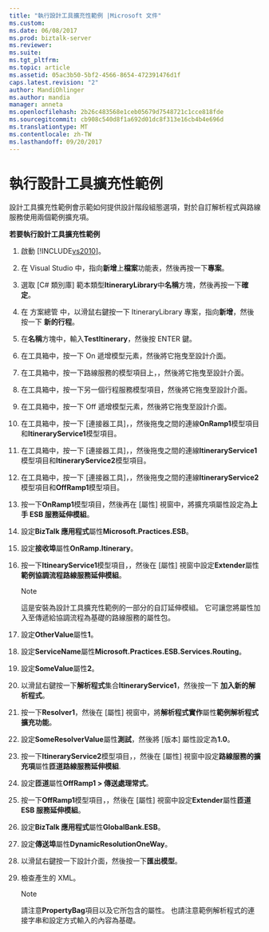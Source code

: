 ```yaml
---
title: "執行設計工具擴充性範例 |Microsoft 文件"
ms.custom: 
ms.date: 06/08/2017
ms.prod: biztalk-server
ms.reviewer: 
ms.suite: 
ms.tgt_pltfrm: 
ms.topic: article
ms.assetid: 05ac3b50-5bf2-4566-8654-472391476d1f
caps.latest.revision: "2"
author: MandiOhlinger
ms.author: mandia
manager: anneta
ms.openlocfilehash: 2b26c483568e1ceb05679d7548721c1cce818fde
ms.sourcegitcommit: cb908c540d8f1a692d01dc8f313e16cb4b4e696d
ms.translationtype: MT
ms.contentlocale: zh-TW
ms.lasthandoff: 09/20/2017
---
```

# <a name="running-the-designer-extensibility-sample"></a>執行設計工具擴充性範例
設計工具擴充性範例會示範如何提供設計階段組態選項，對於自訂解析程式與路線服務使用兩個範例擴充項。  
  
 **若要執行設計工具擴充性範例**  
  
1.  啟動 [!INCLUDE[vs2010](../includes/vs2010-md.md)]。  
  
2.  在 Visual Studio 中，指向**新增**上**檔案**功能表，然後再按一下**專案**。  
  
3.  選取 [C# 類別庫] 範本類型**ItineraryLibrary**中**名稱**方塊，然後再按一下**確定**。  
  
4.  在 方案總管 中，以滑鼠右鍵按一下 ItineraryLibrary 專案，指向**新增**，然後按一下 **新的行程**。  
  
5.  在**名稱**方塊中，輸入**TestItinerary**，然後按 ENTER 鍵。  
  
6.  在工具箱中，按一下 On 遞增模型元素，然後將它拖曳至設計介面。  
  
7.  在工具箱中，按一下路線服務的模型項目上，，然後將它拖曳至設計介面。  
  
8.  在工具箱中，按一下另一個行程服務模型項目，然後將它拖曳至設計介面。  
  
9. 在工具箱中，按一下 Off 遞增模型元素，然後將它拖曳至設計介面。  
  
10. 在工具箱中，按一下 [連接器工具]，，然後拖曳之間的連線**OnRamp1**模型項目和**ItineraryService1**模型項目。  
  
11. 在工具箱中，按一下 [連接器工具]，，然後拖曳之間的連線**ItineraryService1**模型項目和**ItineraryService2**模型項目。  
  
12. 在工具箱中，按一下 [連接器工具]，，然後拖曳之間的連線**ItineraryService2**模型項目和**OffRamp1**模型項目。  
  
13. 按一下**OnRamp1**模型項目，然後再在 [屬性] 視窗中，將擴充項屬性設定為**上手 ESB 服務延伸模組**。  
  
14. 設定**BizTalk 應用程式**屬性**Microsoft.Practices.ESB**。  
  
15. 設定**接收埠**屬性**OnRamp.Itinerary**。  
  
16. 按一下**ItinearyService1**模型項目，，然後在 [屬性] 視窗中設定**Extender**屬性**範例協調流程路線服務延伸模組**。  
  
    > [!NOTE]
    >  這是安裝為設計工具擴充性範例的一部分的自訂延伸模組。 它可讓您將屬性加入至傳遞給協調流程為基礎的路線服務的屬性包。  
  
17. 設定**OtherValue**屬性**1**。  
  
18. 設定**ServiceName**屬性**Microsoft.Practices.ESB.Services.Routing**。  
  
19. 設定**SomeValue**屬性**2**。  
  
20. 以滑鼠右鍵按一下**解析程式**集合**ItineraryService1**，然後按一下 **加入新的解析程式**。  
  
21. 按一下**Resolver1**，然後在 [屬性] 視窗中，將**解析程式實作**屬性**範例解析程式擴充功能**。  
  
22. 設定**SomeResolverValue**屬性**測試**，然後將 [版本] 屬性設定為**1.0**。  
  
23. 按一下**ItineraryService2**模型項目，，然後在 [屬性] 視窗中設定**路線服務的擴充項**屬性**匝道路線服務延伸模組**.  
  
24. 設定**匝道**屬性**OffRamp1 > 傳送處理常式**。  
  
25. 按一下**OffRamp1**模型項目，，然後在 [屬性] 視窗中設定**Extender**屬性**匝道 ESB 服務延伸模組**。  
  
26. 設定**BizTalk 應用程式**屬性**GlobalBank.ESB**。  
  
27. 設定**傳送埠**屬性**DynamicResolutionOneWay**。  
  
28. 以滑鼠右鍵按一下設計介面，然後按一下**匯出模型**。  
  
29. 檢查產生的 XML。  
  
    > [!NOTE]
    >  請注意**PropertyBag**項目以及它所包含的屬性。 也請注意範例解析程式的連接字串和設定方式輸入的內容為基礎。